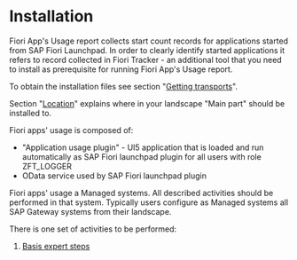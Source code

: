 # Installation

Fiori App's Usage report collects start count records for applications started from SAP Fiori Launchpad. In order to clearly identify started applications it refers to record collected in Fiori Tracker - an additional tool that you need to install as prerequisite for running Fiori App's Usage report.

To obtain the installation files see section "[Getting transports](trans)".

Section "[Location](deployment/location.md)" explains where in your landscape "Main part" should be installed to.

Fiori apps' usage is composed of:
- "Application usage plugin" - UI5 application that is loaded and run automatically as SAP Fiori launchpad plugin for all users with role ZFT_LOGGER
- OData service used by SAP Fiori launchpad plugin

Fiori apps' usage a Managed systems. All described activities should be performed in that system. Typically users configure as Managed systems all SAP Gateway systems from their landscape.

There is one set of activities to be performed:

1. [Basis expert steps](installation/apps-usage-plugin-steps.md)